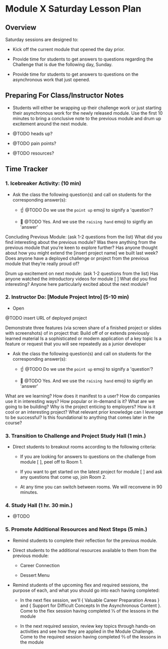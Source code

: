 # Module X Saturday Lesson Plan


## Overview 

Saturday sessions are designed to:

* Kick off the current module that opened the day prior.

* Provide time for students to get answers to questions regarding the Challenge that is due the following day, Sunday.

* Provide time for students to get answers to questions on the asynchronous work that just opened.

## Preparing For Class/Instructor Notes 

* Students will either be wrapping up their challenge work or just starting their asynchronous work for the newly released module. Use the first 10 minutes to bring a conclusive note to the previous module and drum up excitement around the next module.

* @TODO heads up?

* @TODO pain points?

* @TODO resources?


## Time Tracker 

[]()


### 1. Icebreaker Activity: (10 min)

* Ask the class the following question(s) and call on students for the corresponding answer(s):

    * ☝️ @TODO Do we use the `point up` emoji to signify a 'question'?

    * 🙋 @TODO Yes. And we use the `raising hand` emoji to signfiy an 'answer'

Concluding Previous Module: (ask 1-2 questions from the list)
What did you find interesting about the previous module?
Was there anything from the previous module that you’re keen to explore further?
Has anyone thought about how you might extend the [insert project name] we built last week?
Does anyone have a deployed challenge or project from the previous module that they’re really proud of?

Drum up excitement on next module: (ask 1-2 questions from the list)
Has anyone watched the introductory videos for module [ ] 
What did you find interesting? 
Anyone here particularly excited about the next module? 


### 2. Instructor Do: [Module Project Intro] (5-10 min)

* Open 

@TODO insert URL of deployed project

Demonstrate three features (via screen share of a finished project or slides with screenshots) of in project that:
Build off of or extends previously learned material
Is a sophisticated or modern application of a key topic
Is a feature or request that you will see repeatedly as a junior developer


* Ask the class the following question(s) and call on students for the corresponding answer(s):

    * ☝️ @TODO Do we use the `point up` emoji to signify a 'question'?

    * 🙋 @TODO Yes. And we use the `raising hand` emoji to signfiy an 'answer'


What are we learning?
How does it manifest to a user?
How do companies use it in interesting ways?
How popular or in-demand is it?
What are we going to be building?
Why is the project enticing to employers?
How is it cool or an interesting project?
What relevant prior knowledge can I leverage to be successful?
Is this foundational to anything that comes later in the course?


### 3. Transition to Challenge and Project Study Hall (1 min.)

* Direct students to breakout rooms according to the following criteria: 

    * If you are looking for answers to questions on the challenge from module [ ], peel off to Room 1.

    * If you want to get started on the latest project for module [ ] and ask any questions that come up, join Room 2.

    * At any time you can switch between rooms. We will reconvene in 90 minutes.


### 4. Study Hall (1 hr. 30 min.)

* @TODO


### 5. Promote Additional Resources and Next Steps (5 min.)

* Remind students to complete their reflection for the previous module.

* Direct students to the additional resources available to them from the previous module:

    * Career Connection

    * Dessert Menu

* Remind students of the upcoming flex and required sessions, the purpose of each, and what you should go into each having completed:

    * In the next flex session, we'll { Valuable Career Preparation Areas } and { Support for Difficult Concepts In the Asynchronous Content }. Come to the flex session having completed ⅓ of the lessons in the module 

    * In the next required session, review key topics through hands-on activities and see how they are applied in the Module Challenge. Come to the required session having completed ⅔ of the lessons in the module



